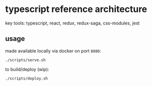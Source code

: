 # typescript reference architecture

key tools: typescript, react, redux, redux-saga, css-modules, jest

## usage

made available locally via docker on port `8080`:

```
./scripts/serve.sh
```

to build/deploy (wip):

```
./scripts/deploy.sh
```

